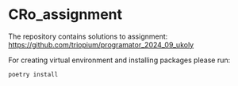 # CRo_assignment
The repository contains solutions to assignment: https://github.com/triopium/programator_2024_09_ukoly

For creating virtual environment and installing packages please run:
```sh
poetry install
```
